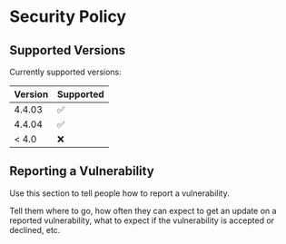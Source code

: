 # Security Policy

## Supported Versions

Currently supported versions:

| Version | Supported          |
| ------- | ------------------ |
| 4.4.03   | :white_check_mark: |
| 4.4.04   | :white_check_mark: |
| < 4.0   | :x:                |

## Reporting a Vulnerability

Use this section to tell people how to report a vulnerability.

Tell them where to go, how often they can expect to get an update on a
reported vulnerability, what to expect if the vulnerability is accepted or
declined, etc.

